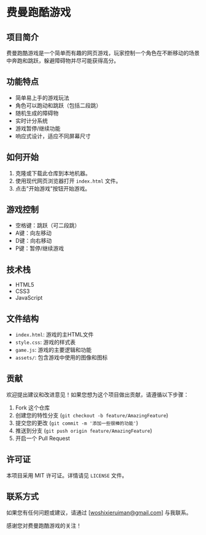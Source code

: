 
# 费曼跑酷游戏

## 项目简介

费曼跑酷游戏是一个简单而有趣的网页游戏，玩家控制一个角色在不断移动的场景中奔跑和跳跃，躲避障碍物并尽可能获得高分。

## 功能特点

- 简单易上手的游戏玩法
- 角色可以跑动和跳跃（包括二段跳）
- 随机生成的障碍物
- 实时计分系统
- 游戏暂停/继续功能
- 响应式设计，适应不同屏幕尺寸

## 如何开始

1. 克隆或下载此仓库到本地机器。
2. 使用现代网页浏览器打开 `index.html` 文件。
3. 点击"开始游戏"按钮开始游戏。

## 游戏控制

- 空格键：跳跃（可二段跳）
- A键：向左移动
- D键：向右移动
- P键：暂停/继续游戏

## 技术栈

- HTML5
- CSS3
- JavaScript

## 文件结构

- `index.html`: 游戏的主HTML文件
- `style.css`: 游戏的样式表
- `game.js`: 游戏的主要逻辑和功能
- `assets/`: 包含游戏中使用的图像和图标

## 贡献

欢迎提出建议和改进意见！如果您想为这个项目做出贡献，请遵循以下步骤：

1. Fork 这个仓库
2. 创建您的特性分支 (`git checkout -b feature/AmazingFeature`)
3. 提交您的更改 (`git commit -m '添加一些很棒的功能'`)
4. 推送到分支 (`git push origin feature/AmazingFeature`)
5. 开启一个 Pull Request

## 许可证

本项目采用 MIT 许可证。详情请见 `LICENSE` 文件。

## 联系方式

如果您有任何问题或建议，请通过 [woshixieruiman@gmail.com] 与我联系。

感谢您对费曼跑酷游戏的关注！

